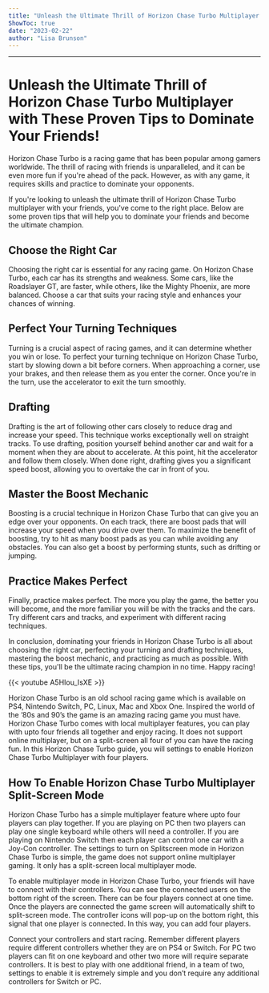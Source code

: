 ```yaml
---
title: "Unleash the Ultimate Thrill of Horizon Chase Turbo Multiplayer with These Proven Tips to Dominate Your Friends!"
ShowToc: true 
date: "2023-02-22"
author: "Lisa Brunson"
---
```

*****
# Unleash the Ultimate Thrill of Horizon Chase Turbo Multiplayer with These Proven Tips to Dominate Your Friends!

Horizon Chase Turbo is a racing game that has been popular among gamers worldwide. The thrill of racing with friends is unparalleled, and it can be even more fun if you're ahead of the pack. However, as with any game, it requires skills and practice to dominate your opponents. 

If you're looking to unleash the ultimate thrill of Horizon Chase Turbo multiplayer with your friends, you've come to the right place. Below are some proven tips that will help you to dominate your friends and become the ultimate champion.

## Choose the Right Car

Choosing the right car is essential for any racing game. On Horizon Chase Turbo, each car has its strengths and weakness. Some cars, like the Roadslayer GT, are faster, while others, like the Mighty Phoenix, are more balanced. Choose a car that suits your racing style and enhances your chances of winning. 

## Perfect Your Turning Techniques

Turning is a crucial aspect of racing games, and it can determine whether you win or lose. To perfect your turning technique on Horizon Chase Turbo, start by slowing down a bit before corners. When approaching a corner, use your brakes, and then release them as you enter the corner. Once you're in the turn, use the accelerator to exit the turn smoothly.

## Drafting

Drafting is the art of following other cars closely to reduce drag and increase your speed. This technique works exceptionally well on straight tracks. To use drafting, position yourself behind another car and wait for a moment when they are about to accelerate. At this point, hit the accelerator and follow them closely. When done right, drafting gives you a significant speed boost, allowing you to overtake the car in front of you.

## Master the Boost Mechanic

Boosting is a crucial technique in Horizon Chase Turbo that can give you an edge over your opponents. On each track, there are boost pads that will increase your speed when you drive over them. To maximize the benefit of boosting, try to hit as many boost pads as you can while avoiding any obstacles. You can also get a boost by performing stunts, such as drifting or jumping. 

## Practice Makes Perfect

Finally, practice makes perfect. The more you play the game, the better you will become, and the more familiar you will be with the tracks and the cars. Try different cars and tracks, and experiment with different racing techniques. 

In conclusion, dominating your friends in Horizon Chase Turbo is all about choosing the right car, perfecting your turning and drafting techniques, mastering the boost mechanic, and practicing as much as possible. With these tips, you'll be the ultimate racing champion in no time. Happy racing!

{{< youtube A5HIou_IsXE >}} 



Horizon Chase Turbo is an old school racing game which is available on PS4, Nintendo Switch, PC, Linux, Mac and Xbox One. Inspired the world of the ’80s and 90’s the game is an amazing racing game you must have. Horizon Chase Turbo comes with local multiplayer features, you can play with upto four friends all together and enjoy racing. It does not support online multiplayer, but on a split-screen all four of you can have the racing fun. In this Horizon Chase Turbo guide, you will settings to enable Horizon Chase Turbo Multiplayer with four players.
 
## How To Enable Horizon Chase Turbo Multiplayer Split-Screen Mode
 
Horizon Chase Turbo has a simple multiplayer feature where upto four players can play together. If you are playing on PC then two players can play one single keyboard while others will need a controller. If you are playing on Nintendo Switch then each player can control one car with a Joy-Con controller. The settings to turn on Splitscreen mode in Horizon Chase Turbo is simple, the game does not support online multiplayer gaming. It only has a split-screen local multiplayer mode.
 

 
To enable multiplayer mode in Horizon Chase Turbo, your friends will have to connect with their controllers. You can see the connected users on the bottom right of the screen. There can be four players connect at one time. Once the players are connected the game screen will automatically shift to split-screen mode. The controller icons will pop-up on the bottom right, this signal that one player is connected. In this way, you can add four players.
 
Connect your controllers and start racing. Remember different players require different controllers whether they are on PS4 or Switch. For PC two players can fit on one keyboard and other two more will require separate controllers. It is best to play with one additional friend, in a team of two, settings to enable it is extremely simple and you don’t require any additional controllers for Switch or PC.




